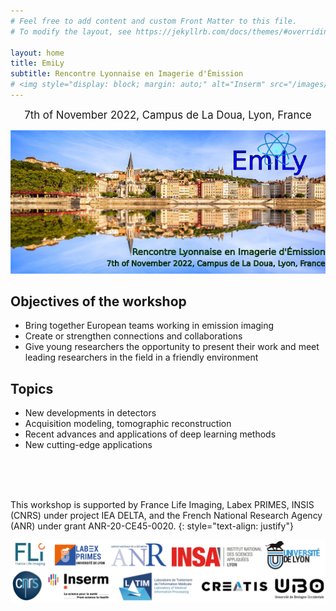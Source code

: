 ```yaml
---
# Feel free to add content and custom Front Matter to this file.
# To modify the layout, see https://jekyllrb.com/docs/themes/#overriding-theme-defaults

layout: home
title: EmiLy 
subtitle: Rencontre Lyonnaise en Imagerie d'Émission
# <img style="display: block; margin: auto;" alt="Inserm" src="/images/logos/inserm.png"> 
---
```

<p style="text-align: center;"> <span style="font-size:larger;">7th of November 2022, Campus de La Doua, Lyon, France</span></p><img title="a title" alt="Lyon" src="/logoLyon.png">


## Objectives of the workshop

- Bring together European teams working in emission imaging 
- Create or strengthen connections and collaborations 
- Give young researchers the opportunity to present their work and meet leading researchers in the field in a friendly environment

## Topics

- New developments in detectors
- Acquisition modeling, tomographic reconstruction
- Recent advances and applications of deep learning methods  
- New cutting-edge applications


<br /> 
<br /> 
<br /> 

This workshop is supported by France Life Imaging, Labex PRIMES, INSIS (CNRS) under project IEA DELTA, and the French National Research Agency (ANR) under grant ANR-20-CE45-0020.
{: style="text-align: justify"}

<center><img style="display: block; margin: auto;" alt="logos" src="/images/logos/logos.png"></center>









